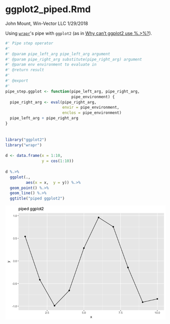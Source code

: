 ggplot2\_piped.Rmd
================
John Mount, Win-Vector LLC
1/29/2018

Using [`wrapr`](https://winvector.github.io/wrapr/)'s pipe with `ggplot2` (as in [Why can’t ggplot2 use %.&gt;%?](https://community.rstudio.com/t/why-cant-ggplot2-use/4372)).

``` r
#' Pipe step operator
#'
#' @param pipe_left_arg pipe_left_arg argument
#' @param pipe_right_arg substitute(pipe_right_arg) argument
#' @param env environment to evaluate in
#' @return result
#'
#' @export
#'
pipe_step.ggplot <- function(pipe_left_arg, pipe_right_arg,
                             pipe_environment) {
  pipe_right_arg <- eval(pipe_right_arg,
                         envir = pipe_environment,
                         enclos = pipe_environment)
  pipe_left_arg + pipe_right_arg
}


library("ggplot2")
library("wrapr")

d <- data.frame(x = 1:10,
                y = cos(1:10))

d %.>%
  ggplot(.,
         aes(x = x,  y = y)) %.>%
  geom_point() %.>%
  geom_line() %.>%
  ggtitle("piped ggplot2")
```

![](ggplot2_piped_files/figure-markdown_github/unnamed-chunk-1-1.png)
